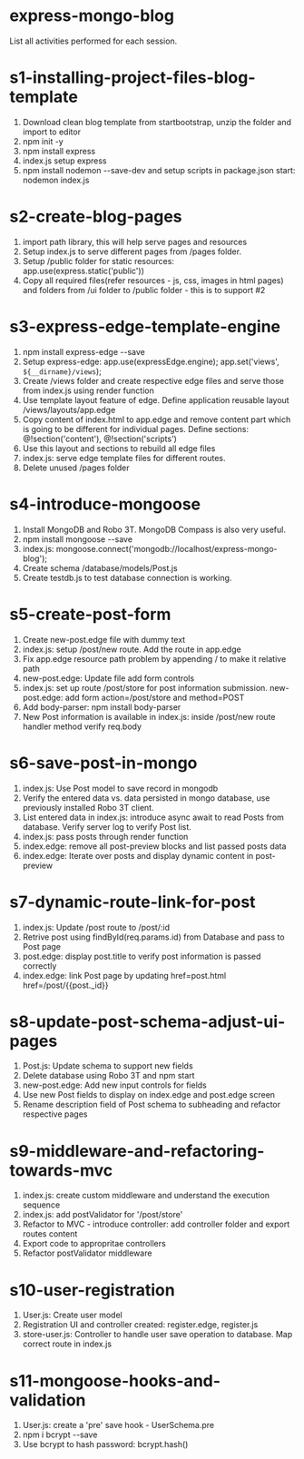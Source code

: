 # express-mongo-blog
List all activities performed for each session.

# s1-installing-project-files-blog-template
1. Download clean blog template from startbootstrap, unzip the folder and import to editor
2. npm init -y
3. npm install express
4. index.js setup express
5. npm install nodemon --save-dev and setup scripts in package.json start: nodemon index.js

# s2-create-blog-pages
1. import path library, this will help serve pages and resources
2. Setup index.js to serve different pages from /pages folder. 
3. Setup /public folder for static resources: app.use(express.static('public'))
4. Copy all required files(refer resources - js, css, images in html pages) and folders from /ui folder to /public folder - this is to support #2

# s3-express-edge-template-engine
1. npm install express-edge --save
2. Setup express-edge: app.use(expressEdge.engine); app.set('views', `${__dirname}/views`);
3. Create /views folder and create respective edge files and serve those from index.js using render function
4. Use template layout feature of edge. Define application reusable layout /views/layouts/app.edge
5. Copy content of index.html to app.edge and remove content part which is going to be different for individual pages. Define sections: @!section('content'),  @!section('scripts')
6. Use this layout and sections to rebuild all edge files
7. index.js: serve edge template files for different routes.
8. Delete unused /pages folder

# s4-introduce-mongoose
1. Install MongoDB and Robo 3T. MongoDB Compass is also very useful.
2. npm install mongoose --save
3. index.js: mongoose.connect('mongodb://localhost/express-mongo-blog');
4. Create schema /database/models/Post.js
5. Create testdb.js to test database connection is working.

# s5-create-post-form
1. Create new-post.edge file with dummy text
2. index.js: setup /post/new route. Add the route in app.edge
3. Fix app.edge resource path problem by appending / to make it relative path
4. new-post.edge: Update file add form controls
5. index.js: set up route /post/store for post information submission. new-post.edge: add form action=/post/store and method=POST
6. Add body-parser: npm install body-parser
7. New Post information is available in index.js: inside /post/new route handler method verify req.body
 
 # s6-save-post-in-mongo
 1. index.js: Use Post model to save record in mongodb
 2. Verify the entered data vs. data persisted in mongo database, use previously installed Robo 3T client.
 3. List entered data in index.js: introduce async await to read Posts from database. Verify server log to verify Post list.
 4. index.js: pass posts through render function
 5. index.edge: remove all post-preview blocks and list passed posts data
 6. index.edge: Iterate over posts and display dynamic content in post-preview

 # s7-dynamic-route-link-for-post
 1. index.js: Update /post route to /post/:id
 2. Retrive post using findById(req.params.id) from Database and pass to Post page
 3. post.edge: display post.title to verify post information is passed correctly
 4. index.edge: link Post page by updating href=post.html href=/post/{{post._id}}

 # s8-update-post-schema-adjust-ui-pages
 1. Post.js: Update schema to support new fields
 2. Delete database using Robo 3T and npm start
 3. new-post.edge: Add new input controls for fields
 4. Use new Post fields to display on index.edge and post.edge screen
 5. Rename description field of Post schema to subheading and refactor respective pages

 # s9-middleware-and-refactoring-towards-mvc
 1. index.js: create custom middleware and understand the execution sequence
 2. index.js: add postValidator for '/post/store'
 3. Refactor to MVC - introduce controller: add controller folder and export routes content
 4. Export code to appropritae controllers 
 5. Refactor postValidator middleware

 # s10-user-registration
 1. User.js: Create user model
 2. Registration UI and controller created: register.edge, register.js
 3. store-user.js: Controller to handle user save operation to database. Map correct route in index.js

 # s11-mongoose-hooks-and-validation
 1. User.js: create a 'pre' save hook - UserSchema.pre
 2. npm i bcrypt --save 
 3. Use bcrypt to hash password: bcrypt.hash()